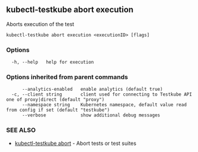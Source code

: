 ## kubectl-testkube abort execution

Aborts execution of the test

```
kubectl-testkube abort execution <executionID> [flags]
```

### Options

```
  -h, --help   help for execution
```

### Options inherited from parent commands

```
      --analytics-enabled   enable analytics (default true)
  -c, --client string       client used for connecting to Testkube API one of proxy|direct (default "proxy")
      --namespace string    Kubernetes namespace, default value read from config if set (default "testkube")
      --verbose             show additional debug messages
```

### SEE ALSO

* [kubectl-testkube abort](kubectl-testkube_abort.md)	 - Abort tests or test suites

